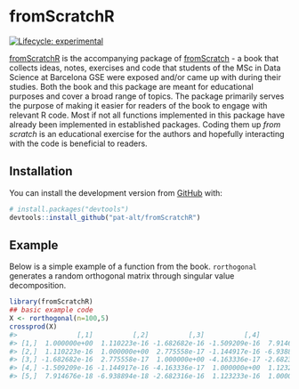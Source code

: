 
<!-- README.md is generated from README.Rmd. Please edit that file -->

# fromScratchR

<!-- badges: start -->

[![Lifecycle:
experimental](https://img.shields.io/badge/lifecycle-experimental-orange.svg)](https://www.tidyverse.org/lifecycle/#experimental)
<!-- badges: end -->

[fromScratchR](https://github.com/pat-alt/fromScratchR) is the
accompanying package of
[fromScratch](https://github.com/pat-alt/fromScratch) - a book that
collects ideas, notes, exercises and code that students of the MSc in
Data Science at Barcelona GSE were exposed and/or came up with during
their studies. Both the book and this package are meant for educational
purposes and cover a broad range of topics. The package primarily serves
the purpose of making it easier for readers of the book to engage with
relevant R code. Most if not all functions implemented in this package
have already been implemented in established packages. Coding them up
*from scratch* is an educational exercise for the authors and hopefully
interacting with the code is beneficial to readers.

## Installation

You can install the development version from
[GitHub](https://github.com/) with:

``` r
# install.packages("devtools")
devtools::install_github("pat-alt/fromScratchR")
```

## Example

Below is a simple example of a function from the book. `rorthogonal`
generates a random orthogonal matrix through singular value
decomposition.

``` r
library(fromScratchR)
## basic example code
X <- rorthogonal(n=100,5)
crossprod(X)
#>               [,1]          [,2]          [,3]          [,4]          [,5]
#> [1,]  1.000000e+00  1.110223e-16 -1.682682e-16 -1.509209e-16  7.914676e-18
#> [2,]  1.110223e-16  1.000000e+00  2.775558e-17 -1.144917e-16 -6.938894e-18
#> [3,] -1.682682e-16  2.775558e-17  1.000000e+00 -4.163336e-17 -2.682316e-16
#> [4,] -1.509209e-16 -1.144917e-16 -4.163336e-17  1.000000e+00  1.123233e-16
#> [5,]  7.914676e-18 -6.938894e-18 -2.682316e-16  1.123233e-16  1.000000e+00
```

